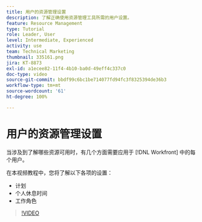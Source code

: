 ```yaml
---
title: 用户的资源管理设置
description: 了解正确使用资源管理工具所需的用户设置。
feature: Resource Management
type: Tutorial
role: Leader, User
level: Intermediate, Experienced
activity: use
team: Technical Marketing
thumbnail: 335161.png
jira: KT-8873
exl-id: a1ecee82-11f4-4b10-ba0d-49eff4c337c0
doc-type: video
source-git-commit: bbdf99c6bc1be714077fd94fc3f8325394de36b3
workflow-type: tm+mt
source-wordcount: '61'
ht-degree: 100%

---
```


# 用户的资源管理设置

当涉及到了解哪些资源可用时，有几个方面需要应用于 [!DNL Workfront] 中的每个用户。

在本视频教程中，您将了解以下各项的设置：

* 计划
* 个人休息时间
* 工作角色

>[!VIDEO](https://video.tv.adobe.com/v/335161/?quality=12&learn=on&enablevpops=1)
